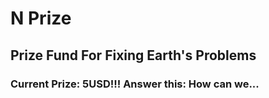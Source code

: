 # N Prize

## Prize Fund For Fixing Earth's Problems

### Current Prize: 5USD!!! Answer this: How can we...
